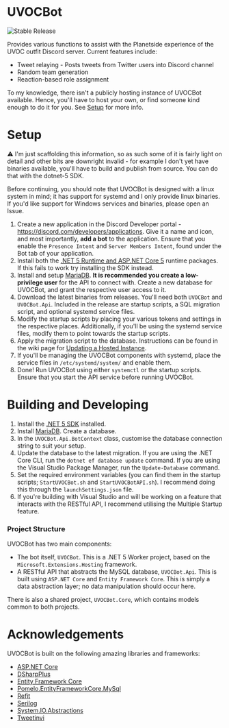 # UVOCBot

![Stable Release](https://github.com/carlst99/UVOCBot/workflows/Stable%20Release/badge.svg)

Provides various functions to assist with the Planetside experience of the UVOC outfit Discord server. Current features include:

- Tweet relaying - Posts tweets from Twitter users into Discord channel
- Random team generation
- Reaction-based role assignment

To my knowledge, there isn't a publicly hosting instance of UVOCBot available. Hence, you'll have to host your own, or find someone kind enough to do it for you. See [Setup](#Setup) for more info.

# Setup

:warning: I'm just scaffolding this information, so as such some of it is fairly light on detail and other bits are downright invalid - for example I don't yet have binaries available, you'll have to build and publish from source. You can do that with the dotnet-5 SDK.

Before continuing, you should note that UVOCBot is designed with a linux system in mind; it has support for systemd and I only provide linux binaries. If you'd like support for Windows services and binaries, please open an Issue.

1. Create a new application in the Discord Developer portal - https://discord.com/developers/applications. Give it a name and icon, and most importantly, **add a bot** to the application. Ensure that you enable the `Presence Intent` and `Server Members Intent`, found under the Bot tab of your application.
2. Install both the [.NET 5 Runtime and ASP.NET Core 5](https://dotnet.microsoft.com/download/dotnet/5.0) runtime packages. If this fails to work try installing the SDK instead.
3. Install and setup [MariaDB](https://mariadb.org/). **It is recommended you create a low-privilege user** for the API to connect with. Create a new database for UVOCBot, and grant the respective user access to it.
3. Download the latest binaries from releases. You'll need both `UVOCBot` and `UVOCBot.Api`. Included in the release are startup scripts, a SQL migration script, and optional systemd service files.
4. Modify the startup scripts by placing your various tokens and settings in the respective places. Additionally, if you'll be using the systemd service files, modify them to point towards the startup scripts.
5. Apply the migration script to the database. Instructions can be found in the wiki page for [Updating a Hosted Instance](https://github.com/carlst99/UVOCBot/wiki/Updating-a-Hosted-Instance).
6. If you'll be managing the UVOCBot components with systemd, place the service files in `/etc/systemd/system/` and enable them.
7. Done! Run UVOCBot using either `systemctl` or the startup scripts. Ensure that you start the API service before running UVOCBot.

# Building and Developing

1. Install the [.NET 5 SDK](https://dotnet.microsoft.com/download/dotnet/5.0) installed.
2. Install [MariaDB](https://mariadb.org/). Create a database.
3. In the `UVOCBot.Api.BotContext` class, customise the database connection string to suit your setup.
4. Update the database to the latest migration. If you are using the .NET Core CLI, run the `dotnet ef database update` command. If you are using the Visual Studio Package Manager, run the `Update-Database` command.
5. Set the required environment variables (you can find them in the startup scripts; `StartUVOCBot.sh` and `StartUVOCBotAPI.sh`). I recommend doing this through the `launchSettings.json` file.
6. If you're building with Visual Studio and will be working on a feature that interacts with the RESTful API, I recommend utilising the Multiple Startup feature.

### Project Structure

UVOCBot has two main components:
- The bot itself, `UVOCBot`. This is a .NET 5 Worker project, based on the `Microsoft.Extensions.Hosting` framework.
- A RESTful API that abstracts the MySQL database, `UVOCBot.Api`. This is built using `ASP.NET Core` and `Entity Framework Core`. This is simply a data abstraction layer; no data manipulation should occur here.

There is also a shared project, `UVOCBot.Core`, which contains models common to both projects.

# Acknowledgements

UVOCBot is built on the following amazing libraries and frameworks:

- [ASP.NET Core](https://docs.microsoft.com/en-us/aspnet/core/)
- [DSharpPlus](https://github.com/DSharpPlus/DSharpPlus)
- [Entity Framework Core](https://docs.microsoft.com/en-us/ef/core/)
- [Pomelo.EntityFrameworkCore.MySql](https://github.com/PomeloFoundation/Pomelo.EntityFrameworkCore.MySql)
- [Refit](https://github.com/reactiveui/refit)
- [Serilog](https://github.com/serilog/serilog)
- [System.IO.Abstractions](https://github.com/System-IO-Abstractions/System.IO.Abstractions)
- [Tweetinvi](https://github.com/linvi/tweetinvi)
